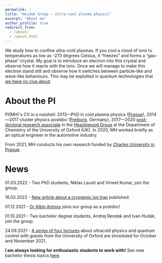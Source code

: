 ```yaml
---
permalink: /
title: "Hejduk Group - ultra-cool plasma physics"
excerpt: "About me"
author_profile: true
redirect_from: 
  - /about/
  - /about.html
---
```


We study how to confine ultra-cold plasmas. If you cool a cloud of ions to temperatures as low as -273 degrees Celsius, it “freezes” and forms a “gas-phase” crystal. My goal is to introduce an electron into this crystal and observe how it reacts with the ions. Once we will manage to make this electron stand still and observe how it switches between particle-like and wave-like behaviours. This may be exploited in quantum technologies that [we have no clue about](https://en.wikipedia.org/wiki/Ball_Lightning_(novel)). 


About the PI
======

PI(MH)'s CV in a nutshell: 2013—PhD in cold plasma physics ([Prague](https://cuni.cz/UKEN-1.html)), 2014—2017 cluster physics postdoc ([Freiburg](https://www.physik.uni-freiburg.de/), Germany), 2017—2020 [post-doctoral research associate](http://www.chem.ox.ac.uk/dr-michal-hejduk.aspx) in the [Heazlewood Group](http://heazlewood.chem.ox.ac.uk/) at the Department of Chemistry of the University of Oxford (UK). In 2020, MH worked briefly as an optical engineer in the automotive industry.

From 2021, MH conducts his own research funded by [Charles University in Prague](https://cuni.cz/UKEN-558.html). 


News
======

01.03.2022 - Two PhD students, Niklas Lausti and Vineet Kumar, join the group.

16.02.2022 - [New article about a cryogenic ion trap](https://aip.scitation.org/doi/10.1063/5.0080458) published.

01.12.2021 - [Dr Albin Antony](https://www.linkedin.com/in/albin-antony-phd-b20227103/) joins our group as a postdoc!

01.10.2021 - Two bachelor degree students, Andrej Rendek and Ivan Hudák, join the group.

24.09.2021 - [A series of four lectures](https://mhejduk.com/teaching/2021-ultracold-series) about ultracold physics and quantum control with guests from the University of Oxford are shceduled for October and November 2021.

**I am always looking for enthusiastic students to work with!** See new bachelor thesis topics  [here](https://physics.mff.cuni.cz/kfpp/php/bak-nove.php?langen=0).


